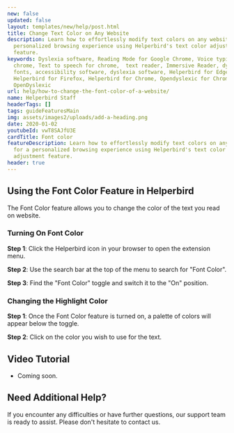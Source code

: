 ```yaml
---
new: false
updated: false
layout: templates/new/help/post.html
title: Change Text Color on Any Website
description: Learn how to effortlessly modify text colors on any website for a
  personalized browsing experience using Helperbird's text color adjustment
  feature.
keywords: Dyslexia software, Reading Mode for Google Chrome, Voice typing for
  chrome, Text to speech for chrome,  text reader, Immersive Reader, dyslexia
  fonts, accessibility software, dyslexia software, Helperbird for Edge,
  Helperbird for Firefox, Helperbird for Chrome, Opendyslexic for Chrome,
  OpenDyslexic
url: help/how-to-change-the-font-color-of-a-website/
name: Helperbird Staff
headerTags: []
tags: guideFeaturesMain
img: assets/images2/uploads/add-a-heading.png
date: 2020-01-02
youtubeId: vwT8SAJfU3E
cardTitle: Font color
featureDescription: Learn how to effortlessly modify text colors on any website
  for a personalized browsing experience using Helperbird's text color
  adjustment feature.
header: true
---
```




## Using the Font Color Feature in Helperbird

The Font Color feature allows you to change the color of the text you read on website. 

### Turning On Font Color

**Step 1**: Click the Helperbird icon in your browser to open the extension menu.

**Step 2**: Use the search bar at the top of the menu to search for "Font Color".

**Step 3**: Find the "Font Color" toggle and switch it to the "On" position.

### Changing the Highlight Color

**Step 1**: Once the Font Color feature is turned on, a palette of colors will appear below the toggle.

**Step 2**: Click on the color you wish to use for the text. 






## Video Tutorial

- Coming soon.

## Need Additional Help?

If you encounter any difficulties or have further questions, our support team is ready to assist. Please don't hesitate to contact us.
